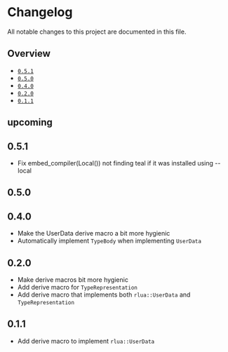 # Changelog

All notable changes to this project are documented in this file.

## Overview
- [`0.5.1`](#051)
- [`0.5.0`](#050)
- [`0.4.0`](#040)
- [`0.2.0`](#020)
- [`0.1.1`](#011)

## upcoming
## 0.5.1
- Fix embed_compiler(Local()) not finding teal if it was installed using --local
## 0.5.0

## 0.4.0
- Make the UserData derive macro a bit more hygienic
- Automatically implement `TypeBody` when implementing `UserData`
## 0.2.0
- Make derive macros bit more hygienic
- Add derive macro for `TypeRepresentation`
- Add derive macro that implements both `rlua::UserData` and `TypeRepresentation`

## 0.1.1
- Add derive macro to implement `rlua::UserData`
